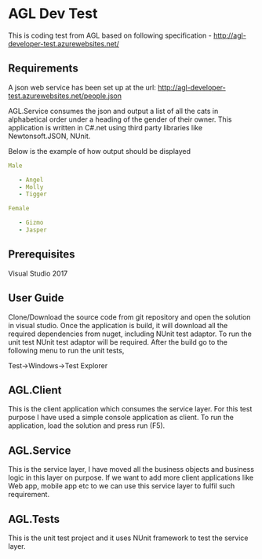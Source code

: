 # AGL Dev Test
This is coding test from AGL based on following specification - http://agl-developer-test.azurewebsites.net/

## Requirements

A json web service has been set up at the url: http://agl-developer-test.azurewebsites.net/people.json

AGL.Service consumes the json and output a list of all the cats in alphabetical order under a heading of the gender of their owner.
This application is written in C#.net using third party libraries like Newtonsoft.JSON, NUnit.

Below is the example of how output should be displayed

```yml
Male

   - Angel
   - Molly
   - Tigger

Female

   - Gizmo
   - Jasper
```


## Prerequisites

Visual Studio 2017

## User Guide
Clone/Download the source code from git repository and open the solution in visual studio. Once the application is build, it will download all the required dependencies from nuget, including NUnit test adaptor.
To run the unit test NUnit test adaptor will be required. After the build go to the following menu to run the unit tests,

Test->Windows->Test Explorer

## AGL.Client
This is the client application which consumes the service layer. For this test purpose I have used a simple console
application as client. To run the application, load the solution and press run (F5).

## AGL.Service
This is the service layer, I have moved all the business objects and business logic in this layer on purpose. If we want to add more client applications like Web app, mobile app etc to 
we can use this service layer to fulfil such requirement.

## AGL.Tests
This is the unit test project and it uses NUnit framework to test the service layer.